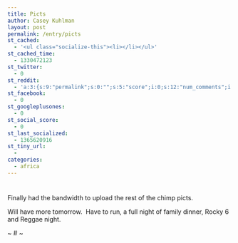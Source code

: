 ```yaml
---
title: Picts
author: Casey Kuhlman
layout: post
permalink: /entry/picts
st_cached:
  - '<ul class="socialize-this"><li></li></ul>'
st_cached_time:
  - 1330472123
st_twitter:
  - 0
st_reddit:
  - 'a:3:{s:9:"permalink";s:0:"";s:5:"score";i:0;s:12:"num_comments";i:0;}'
st_facebook:
  - 0
st_googleplusones:
  - 0
st_social_score:
  - 0
st_last_socialized:
  - 1365620916
st_tiny_url:
  - 
categories:
  - africa
---
```

# 

Finally had the bandwidth to upload the rest of the chimp picts. 

Will have more tomorrow.  Have to run, a full night of family dinner, Rocky 6 and Reggae night.

~ # ~
